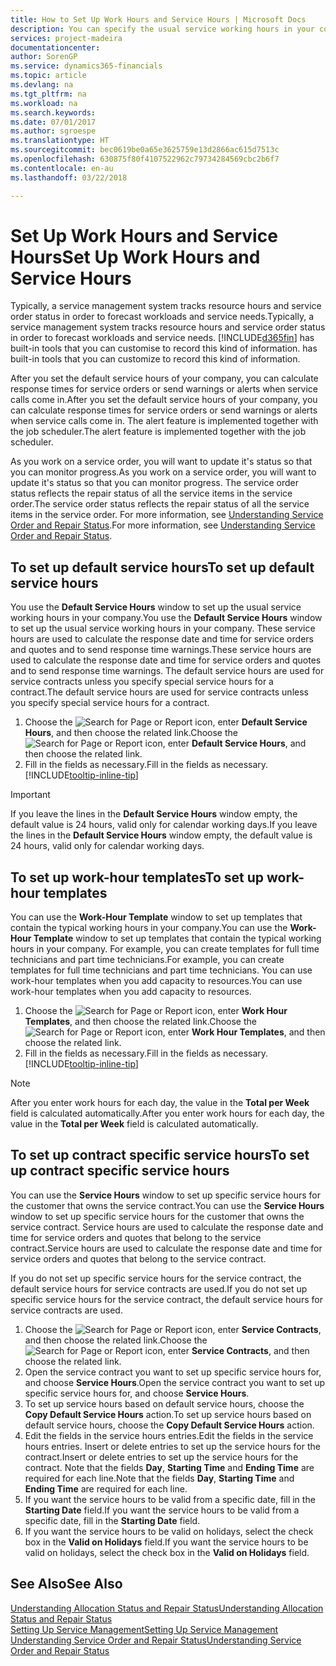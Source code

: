 ```yaml
---
title: How to Set Up Work Hours and Service Hours | Microsoft Docs
description: You can specify the usual service working hours in your company. These service hours are used to calculate the response date and time for service orders and quotes, and to send response time warnings.
services: project-madeira
documentationcenter: 
author: SorenGP
ms.service: dynamics365-financials
ms.topic: article
ms.devlang: na
ms.tgt_pltfrm: na
ms.workload: na
ms.search.keywords: 
ms.date: 07/01/2017
ms.author: sgroespe
ms.translationtype: HT
ms.sourcegitcommit: bec0619be0a65e3625759e13d2866ac615d7513c
ms.openlocfilehash: 630875f80f4107522962c79734284569cbc2b6f7
ms.contentlocale: en-au
ms.lasthandoff: 03/22/2018

---
```

# <a name="set-up-work-hours-and-service-hours"></a><span data-ttu-id="39e0a-104">Set Up Work Hours and Service Hours</span><span class="sxs-lookup"><span data-stu-id="39e0a-104">Set Up Work Hours and Service Hours</span></span>
<span data-ttu-id="39e0a-105">Typically, a service management system tracks resource hours and service order status in order to forecast workloads and service needs.</span><span class="sxs-lookup"><span data-stu-id="39e0a-105">Typically, a service management system tracks resource hours and service order status in order to forecast workloads and service needs.</span></span> [!INCLUDE[d365fin](includes/d365fin_md.md)]<span data-ttu-id="39e0a-106"> has built-in tools that you can customise to record this kind of information.</span><span class="sxs-lookup"><span data-stu-id="39e0a-106"> has built-in tools that you can customize to record this kind of information.</span></span>  
  
<span data-ttu-id="39e0a-107">After you set the default service hours of your company, you can calculate response times for service orders or send warnings or alerts when service calls come in.</span><span class="sxs-lookup"><span data-stu-id="39e0a-107">After you set the default service hours of your company, you can calculate response times for service orders or send warnings or alerts when service calls come in.</span></span> <span data-ttu-id="39e0a-108">The alert feature is implemented together with the job scheduler.</span><span class="sxs-lookup"><span data-stu-id="39e0a-108">The alert feature is implemented together with the job scheduler.</span></span>   
  
<span data-ttu-id="39e0a-109">As you work on a service order, you will want to update it's status so that you can monitor progress.</span><span class="sxs-lookup"><span data-stu-id="39e0a-109">As you work on a service order, you will want to update it's status so that you can monitor progress.</span></span> <span data-ttu-id="39e0a-110">The service order status reflects the repair status of all the service items in the service order.</span><span class="sxs-lookup"><span data-stu-id="39e0a-110">The service order status reflects the repair status of all the service items in the service order.</span></span> <span data-ttu-id="39e0a-111">For more information, see [Understanding Service Order and Repair Status](service-order-repair-status.md).</span><span class="sxs-lookup"><span data-stu-id="39e0a-111">For more information, see [Understanding Service Order and Repair Status](service-order-repair-status.md).</span></span> 

## <a name="to-set-up-default-service-hours"></a><span data-ttu-id="39e0a-112">To set up default service hours</span><span class="sxs-lookup"><span data-stu-id="39e0a-112">To set up default service hours</span></span>  
<span data-ttu-id="39e0a-113">You use the **Default Service Hours** window to set up the usual service working hours in your company.</span><span class="sxs-lookup"><span data-stu-id="39e0a-113">You use the **Default Service Hours** window to set up the usual service working hours in your company.</span></span> <span data-ttu-id="39e0a-114">These service hours are used to calculate the response date and time for service orders and quotes and to send response time warnings.</span><span class="sxs-lookup"><span data-stu-id="39e0a-114">These service hours are used to calculate the response date and time for service orders and quotes and to send response time warnings.</span></span> <span data-ttu-id="39e0a-115">The default service hours are used for service contracts unless you specify special service hours for a contract.</span><span class="sxs-lookup"><span data-stu-id="39e0a-115">The default service hours are used for service contracts unless you specify special service hours for a contract.</span></span>  
  
1. <span data-ttu-id="39e0a-116">Choose the ![Search for Page or Report](media/ui-search/search_small.png "Search for Page or Report icon") icon, enter **Default Service Hours**, and then choose the related link.</span><span class="sxs-lookup"><span data-stu-id="39e0a-116">Choose the ![Search for Page or Report](media/ui-search/search_small.png "Search for Page or Report icon") icon, enter **Default Service Hours**, and then choose the related link.</span></span>  
2. <span data-ttu-id="39e0a-117">Fill in the fields as necessary.</span><span class="sxs-lookup"><span data-stu-id="39e0a-117">Fill in the fields as necessary.</span></span> [!INCLUDE[tooltip-inline-tip](includes/tooltip-inline-tip_md.md)]  
  
> [!IMPORTANT]  
>  <span data-ttu-id="39e0a-118">If you leave the lines in the **Default Service Hours** window empty, the default value is 24 hours, valid only for calendar working days.</span><span class="sxs-lookup"><span data-stu-id="39e0a-118">If you leave the lines in the **Default Service Hours** window empty, the default value is 24 hours, valid only for calendar working days.</span></span>  
  
## <a name="to-set-up-work-hour-templates"></a><span data-ttu-id="39e0a-119">To set up work-hour templates</span><span class="sxs-lookup"><span data-stu-id="39e0a-119">To set up work-hour templates</span></span>
<span data-ttu-id="39e0a-120">You can use the **Work-Hour Template** window to set up templates that contain the typical working hours in your company.</span><span class="sxs-lookup"><span data-stu-id="39e0a-120">You can use the **Work-Hour Template** window to set up templates that contain the typical working hours in your company.</span></span> <span data-ttu-id="39e0a-121">For example, you can create templates for full time technicians and part time technicians.</span><span class="sxs-lookup"><span data-stu-id="39e0a-121">For example, you can create templates for full time technicians and part time technicians.</span></span> <span data-ttu-id="39e0a-122">You can use work-hour templates when you add capacity to resources.</span><span class="sxs-lookup"><span data-stu-id="39e0a-122">You can use work-hour templates when you add capacity to resources.</span></span>  
  
1. <span data-ttu-id="39e0a-123">Choose the ![Search for Page or Report](media/ui-search/search_small.png "Search for Page or Report icon") icon, enter **Work Hour Templates**, and then choose the related link.</span><span class="sxs-lookup"><span data-stu-id="39e0a-123">Choose the ![Search for Page or Report](media/ui-search/search_small.png "Search for Page or Report icon") icon, enter **Work Hour Templates**, and then choose the related link.</span></span>  
2. <span data-ttu-id="39e0a-124">Fill in the fields as necessary.</span><span class="sxs-lookup"><span data-stu-id="39e0a-124">Fill in the fields as necessary.</span></span> [!INCLUDE[tooltip-inline-tip](includes/tooltip-inline-tip_md.md)]  
  
> [!Note]
> <span data-ttu-id="39e0a-125">After you enter work hours for each day, the value in the **Total per Week** field is calculated automatically.</span><span class="sxs-lookup"><span data-stu-id="39e0a-125">After you enter work hours for each day, the value in the **Total per Week** field is calculated automatically.</span></span>  

## <a name="to-set-up-contract-specific-service-hours"></a><span data-ttu-id="39e0a-126">To set up contract specific service hours</span><span class="sxs-lookup"><span data-stu-id="39e0a-126">To set up contract specific service hours</span></span>  
<span data-ttu-id="39e0a-127">You can use the **Service Hours** window to set up specific service hours for the customer that owns the service contract.</span><span class="sxs-lookup"><span data-stu-id="39e0a-127">You can use the **Service Hours** window to set up specific service hours for the customer that owns the service contract.</span></span> <span data-ttu-id="39e0a-128">Service hours are used to calculate the response date and time for service orders and quotes that belong to the service contract.</span><span class="sxs-lookup"><span data-stu-id="39e0a-128">Service hours are used to calculate the response date and time for service orders and quotes that belong to the service contract.</span></span>  
  
<span data-ttu-id="39e0a-129">If you do not set up specific service hours for the service contract, the default service hours for service contracts are used.</span><span class="sxs-lookup"><span data-stu-id="39e0a-129">If you do not set up specific service hours for the service contract, the default service hours for service contracts are used.</span></span>  
  
1. <span data-ttu-id="39e0a-130">Choose the ![Search for Page or Report](media/ui-search/search_small.png "Search for Page or Report icon") icon, enter **Service Contracts**, and then choose the related link.</span><span class="sxs-lookup"><span data-stu-id="39e0a-130">Choose the ![Search for Page or Report](media/ui-search/search_small.png "Search for Page or Report icon") icon, enter **Service Contracts**, and then choose the related link.</span></span>  
2. <span data-ttu-id="39e0a-131">Open the service contract you want to set up specific service hours for, and choose **Service Hours**.</span><span class="sxs-lookup"><span data-stu-id="39e0a-131">Open the service contract you want to set up specific service hours for, and choose **Service Hours**.</span></span>  
4. <span data-ttu-id="39e0a-132">To set up service hours based on default service hours, choose the **Copy Default Service Hours** action.</span><span class="sxs-lookup"><span data-stu-id="39e0a-132">To set up service hours based on default service hours, choose the **Copy Default Service Hours** action.</span></span>  
5. <span data-ttu-id="39e0a-133">Edit the fields in the service hours entries.</span><span class="sxs-lookup"><span data-stu-id="39e0a-133">Edit the fields in the service hours entries.</span></span> <span data-ttu-id="39e0a-134">Insert or delete entries to set up the service hours for the contract.</span><span class="sxs-lookup"><span data-stu-id="39e0a-134">Insert or delete entries to set up the service hours for the contract.</span></span> <span data-ttu-id="39e0a-135">Note that the fields **Day**, **Starting Time** and **Ending Time** are required for each line.</span><span class="sxs-lookup"><span data-stu-id="39e0a-135">Note that the fields **Day**, **Starting Time** and **Ending Time** are required for each line.</span></span>  
6. <span data-ttu-id="39e0a-136">If you want the service hours to be valid from a specific date, fill in the **Starting Date** field.</span><span class="sxs-lookup"><span data-stu-id="39e0a-136">If you want the service hours to be valid from a specific date, fill in the **Starting Date** field.</span></span>  
7. <span data-ttu-id="39e0a-137">If you want the service hours to be valid on holidays, select the check box in the **Valid on Holidays** field.</span><span class="sxs-lookup"><span data-stu-id="39e0a-137">If you want the service hours to be valid on holidays, select the check box in the **Valid on Holidays** field.</span></span>  

## <a name="see-also"></a><span data-ttu-id="39e0a-138">See Also</span><span class="sxs-lookup"><span data-stu-id="39e0a-138">See Also</span></span>  
[<span data-ttu-id="39e0a-139">Understanding Allocation Status and Repair Status</span><span class="sxs-lookup"><span data-stu-id="39e0a-139">Understanding Allocation Status and Repair Status</span></span>](service-allocation-status-and-repair-status.md)  
[<span data-ttu-id="39e0a-140">Setting Up Service Management</span><span class="sxs-lookup"><span data-stu-id="39e0a-140">Setting Up Service Management</span></span>](service-setup-service.md)  
[<span data-ttu-id="39e0a-141">Understanding Service Order and Repair Status</span><span class="sxs-lookup"><span data-stu-id="39e0a-141">Understanding Service Order and Repair Status</span></span>](service-order-repair-status.md)  

